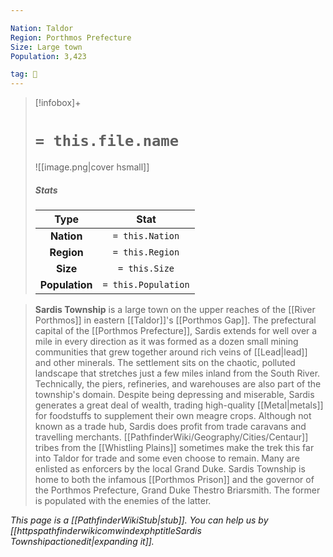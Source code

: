 ```yaml
---

Nation: Taldor
Region: Porthmos Prefecture
Size: Large town
Population: 3,423

tag: 🌃
---
```


> [!infobox]+
> #  `= this.file.name`
> ![[image.png|cover hsmall]]
> ##### Stats
> Type | Stat |
> :---:|:---:|
> **Nation** | `= this.Nation` |
> **Region** | `= this.Region` |
> **Size** | `= this.Size` |
> **Population** | `= this.Population` |



> **Sardis Township** is a large town on the upper reaches of the [[River Porthmos]] in eastern [[Taldor]]'s [[Porthmos Gap]].
> The prefectural capital of the [[Porthmos Prefecture]], Sardis extends for well over a mile in every direction as it was formed as a dozen small mining communities that grew together around rich veins of [[Lead|lead]] and other minerals. The settlement sits on the chaotic, polluted landscape that stretches just a few miles inland from the South River. Technically, the piers, refineries, and warehouses are also part of the township's domain. Despite being depressing and miserable, Sardis generates a great deal of wealth, trading high-quality [[Metal|metals]] for foodstuffs to supplement their own meagre crops.
> Although not known as a trade hub, Sardis does profit from trade caravans and travelling merchants. [[PathfinderWiki/Geography/Cities/Centaur]] tribes from the [[Whistling Plains]] sometimes make the trek this far into Taldor for trade and some even choose to remain. Many are enlisted as enforcers by the local Grand Duke.
> Sardis Township is home to both the infamous [[Porthmos Prison]] and the governor of the Porthmos Prefecture, Grand Duke Thestro Briarsmith. The former is populated with the enemies of the latter.



*This page is a [[PathfinderWikiStub|stub]]. You can help us by [[httpspathfinderwikicomwindexphptitleSardis Townshipactionedit|expanding it]].*








